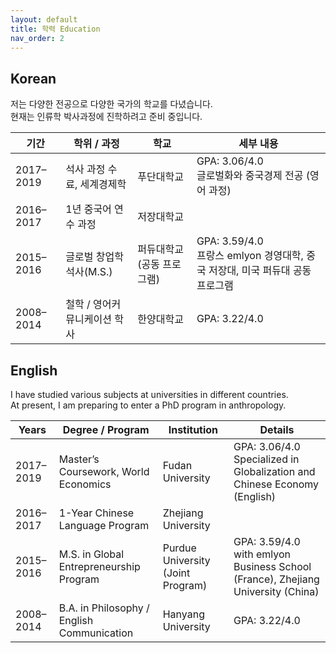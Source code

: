 ```yaml
---
layout: default
title: 학력 Education
nav_order: 2
---
```

## Korean

저는 다양한 전공으로 다양한 국가의 학교를 다녔습니다.  
현재는 인류학 박사과정에 진학하려고 준비 중입니다.  

| 기간        | 학위 / 과정                                | 학교                         | 세부 내용 |
|-------------|-------------------------------------------|------------------------------|-----------|
| 2017–2019   | 석사 과정 수료, 세계경제학                 | 푸단대학교                   | GPA: 3.06/4.0<br>글로벌화와 중국경제 전공 (영어 과정) |
| 2016–2017   | 1년 중국어 연수 과정                       | 저장대학교                   |           |
| 2015–2016   | 글로벌 창업학 석사(M.S.)                   | 퍼듀대학교 (공동 프로그램)    | GPA: 3.59/4.0<br>프랑스 emlyon 경영대학, 중국 저장대, 미국 퍼듀대 공동 프로그램 |
| 2008–2014   | 철학 / 영어커뮤니케이션 학사               | 한양대학교                   | GPA: 3.22/4.0 |

## English

I have studied various subjects at universities in different countries.  
At present, I am preparing to enter a PhD program in anthropology.

| Years       | Degree / Program                          | Institution                        | Details                                  |
|-------------|-------------------------------------------|------------------------------------|------------------------------------------|
| 2017–2019   | Master’s Coursework, World Economics      | Fudan University                   | GPA: 3.06/4.0<br>Specialized in Globalization and Chinese Economy (English) |
| 2016–2017   | 1-Year Chinese Language Program           | Zhejiang University                |                                          |
| 2015–2016   | M.S. in Global Entrepreneurship Program   | Purdue University (Joint Program)  | GPA: 3.59/4.0<br>with emlyon Business School (France), Zhejiang University (China) |
| 2008–2014   | B.A. in Philosophy / English Communication | Hanyang University                 | GPA: 3.22/4.0 |
